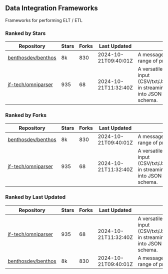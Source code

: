 ## Data Integration Frameworks

Frameworks for performing ELT / ETL

### Ranked by Stars

| Repository | Stars | Forks | Last Updated | Description | 
|------------|-------|-------|--------------|-------------|
| [benthosdev/benthos](https://github.com/benthosdev/benthos) | 8k | 830 | 2024-10-21T09:40:01Z |  A message streaming bridge between a range of protocols. |
| [jf-tech/omniparser](https://github.com/jf-tech/omniparser) | 935 | 68 | 2024-10-21T11:32:40Z |  A versatile ETL library that parses text input (CSV/txt/JSON/XML/EDI/X12/EDIFACT/etc) in streaming fashion and transforms data into JSON output using data-driven schema. |

### Ranked by Forks

| Repository | Stars | Forks | Last Updated | Description | 
|------------|-------|-------|--------------|-------------|
| [benthosdev/benthos](https://github.com/benthosdev/benthos) | 8k | 830 | 2024-10-21T09:40:01Z |  A message streaming bridge between a range of protocols. |
| [jf-tech/omniparser](https://github.com/jf-tech/omniparser) | 935 | 68 | 2024-10-21T11:32:40Z |  A versatile ETL library that parses text input (CSV/txt/JSON/XML/EDI/X12/EDIFACT/etc) in streaming fashion and transforms data into JSON output using data-driven schema. |

### Ranked by Last Updated

| Repository | Stars | Forks | Last Updated | Description | 
|------------|-------|-------|--------------|-------------|
| [jf-tech/omniparser](https://github.com/jf-tech/omniparser) | 935 | 68 | 2024-10-21T11:32:40Z |  A versatile ETL library that parses text input (CSV/txt/JSON/XML/EDI/X12/EDIFACT/etc) in streaming fashion and transforms data into JSON output using data-driven schema. |
| [benthosdev/benthos](https://github.com/benthosdev/benthos) | 8k | 830 | 2024-10-21T09:40:01Z |  A message streaming bridge between a range of protocols. |

